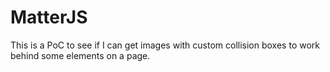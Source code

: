 # MatterJS

This is a PoC to see if I can get images with custom collision boxes to work behind some elements on a page.